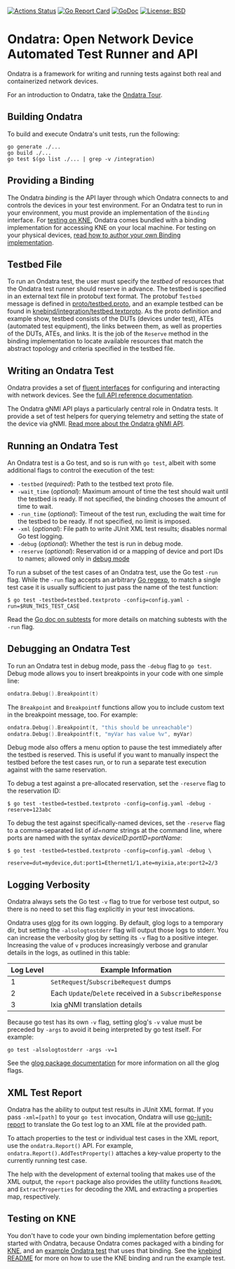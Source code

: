 [![Actions Status](https://github.com/openconfig/ondatra/workflows/Go/badge.svg)](https://github.com/openconfig/ondatra/actions)
[![Go Report Card](https://goreportcard.com/badge/github.com/openconfig/ondatra)](https://goreportcard.com/report/github.com/openconfig/ondatra)
[![GoDoc](https://godoc.org/istio.io/istio?status.svg)](https://pkg.go.dev/github.com/openconfig/ondatra)
[![License: BSD](https://img.shields.io/badge/license-Apache%202-blue)](https://opensource.org/licenses/Apache-2.0)

# Ondatra: Open Network Device Automated Test Runner and API

Ondatra is a framework for writing and running tests against both real and
containerized network devices.

For an introduction to Ondatra, take the
[Ondatra Tour](https://docs.google.com/viewer?url=https://raw.githubusercontent.com/openconfig/ondatra/main/internal/tour/tour.pdf).

## Building Ondatra

To build and execute Ondatra's unit tests, run the following:

```
go generate ./...
go build ./...
go test $(go list ./... | grep -v /integration)
```

## Providing a Binding

The Ondatra *binding* is the API layer through which Ondatra connects to and
controls the devices in your test environment. For an Ondatra test to run in
your environment, you must provide an implementation of the `Binding` interface.
For [testing on KNE](#testing-on-kne), Ondatra comes bundled with a binding
implementation for accessing KNE on your local machine. For testing on your
physical devices,
[read how to author your own Binding implementation](binding/README.md).

## Testbed File

To run an Ondatra test, the user must specify the *testbed* of resources that
the Ondatra test runner should reserve in advance. The testbed is specified in
an external text file in protobuf text format. The protobuf `Testbed` message is
defined in [proto/testbed.proto](proto/testbed.proto), and an example testbed
can be found in
[knebind/integration/testbed.textproto](knebind/integration/testbed.textproto).
As the proto definition and example show, testbed consists of the DUTs (devices
under test), ATEs (automated test equipment), the links between them, as well as
properties of the DUTs, ATEs, and links. It is the job of the `Reserve` method
in the binding implementation to locate available resources that match the
abstract topology and criteria specified in the testbed file.

## Writing an Ondatra Test

Ondatra provides a set of
[fluent interfaces](https://en.wikipedia.org/wiki/Fluent_interface) for
configuring and interacting with network devices. See the
[full API reference documentation](https://pkg.go.dev/github.com/openconfig/ondatra#section-documentation).

The Ondatra gNMI API plays a particularly central role in Ondatra tests. It
provide a set of test helpers for querying telemetry and setting the state of
the device via gNMI. [Read more about the Ondatra gNMI API](gnmi/README.md).

## Running an Ondatra Test

An Ondatra test is a Go test, and so is run with `go test`, albeit with some
additional flags to control the execution of the test:

*   `-testbed` (*required*): Path to the testbed text proto file.
*   `-wait_time` (*optional*): Maximum amount of time the test should wait until
    the testbed is ready. If not specified, the binding chooses the amount of
    time to wait.
*   `-run_time` (*optional*): Timeout of the test run, excluding the wait time
    for the testbed to be ready. If not specified, no limit is imposed.
*   `-xml` (*optional*): File path to write JUnit XML test results; disables
    normal Go test logging.
*   `-debug` (*optional*): Whether the test is run in debug mode.
*   `-reserve` (*optional*): Reservation id or a mapping of device and port IDs
    to names; allowed only in [debug mode](#debugging-an-ondatra-test)

To run a subset of the test cases of an Ondatra test, use the Go test `-run`
flag. While the `-run` flag accepts an arbitrary
[Go regexp](https://golang.org/s/re2syntax), to match a single test case it is
usually sufficient to just pass the name of the test function:

```shell
$ go test -testbed=testbed.textproto -config=config.yaml -run=$RUN_THIS_TEST_CASE
```

Read the
[Go doc on subtests](https://pkg.go.dev/testing#hdr-Subtests_and_Sub_benchmarks)
for more details on matching subtests with the `-run` flag.

## Debugging an Ondatra Test

To run an Ondatra test in debug mode, pass the `-debug` flag to `go test`. Debug
mode allows you to insert breakpoints in your code with one simple line:

```go
ondatra.Debug().Breakpoint(t)
```

The `Breakpoint` and `Breakpointf` functions allow you to include custom text in
the breakpoint message, too. For example:

```go
ondatra.Debug().Breakpoint(t, "this should be unreachable")
ondatra.Debug().Breakpointf(t, "myVar has value %v", myVar)
```

Debug mode also offers a menu option to pause the test immediately after the
testbed is reserved. This is useful if you want to manually inspect the testbed
before the test cases run, or to run a separate test execution against with the
same reservation.

To debug a test against a pre-allocated reservation, set the `-reserve` flag to
the reservation ID:

```shell
$ go test -testbed=testbed.textproto -config=config.yaml -debug -reserve=123abc
```

To debug the test against specifically-named devices, set the `-reserve` flag to
a comma-separated list of *id=name* strings at the command line, where ports are
named with the syntax *deviceID:portID=portName*:

```shell
$ go test -testbed=testbed.textproto -config=config.yaml -debug \
    -reserve=dut=mydevice,dut:port1=Ethernet1/1,ate=myixia,ate:port2=2/3
```

## Logging Verbosity

Ondatra always sets the Go test `-v` flag to true for verbose test output, so
there is no need to set this flag explicitly in your test invocations.

Ondatra uses [glog](https://pkg.go.dev/github.com/golang/glog) for its own
logging. By default, glog logs to a temporary dir, but setting the
`-alsologtostderr` flag will output those logs to stderr. You can increase the
verbosity glog by setting its `-v` flag to a positive integer. Increasing the
value of `v` produces increasingly verbose and granular details in the logs, as
outlined in this table:

Log Level | Example Information
--------- | --------------------------------------------------------
1         | `SetRequest`/`SubscribeRequest` dumps
2         | Each `Update`/`Delete` received in a `SubscribeResponse`
3         | Ixia gNMI translation details

Because go test has its own `-v` flag, setting glog's `-v` value must be
preceded by `-args` to avoid it being interpreted by go test itself. For
example:

```
go test -alsologtostderr -args -v=1
```

See the
[glog package documentation](https://pkg.go.dev/github.com/golang/glog#pkg-overview)
for more information on all the glog flags.

## XML Test Report

Ondatra has the ability to output test results in JUnit XML format. If you pass
`-xml=[path]` to your `go test` invocation, Ondatra will use
[go-junit-report](https://github.com/jstemmer/go-junit-report) to translate the
Go test log to an XML file at the provided path.

To attach properties to the test or individual test cases in the XML report, use
the `ondatra.Report()` API. For example, `ondatra.Report().AddTestProperty()`
attaches a key-value property to the currently running test case.

The help with the development of external tooling that makes use of the XML
output, the `report` package also provides the utility functions `ReadXML` and
`ExtractProperties` for decoding the XML and extracting a properties map,
respectively.

## Testing on KNE

You don't have to code your own binding implementation before getting started
with Ondatra, because Ondatra comes packaged with a binding for
[KNE](https://github.com/openconfig/kne), and an
[example Ondatra test](knebind/integration/integration_test.go) that uses that
binding. See the [knebind README](knebind/README.md) for more on how to use the
KNE binding and run the example test.
